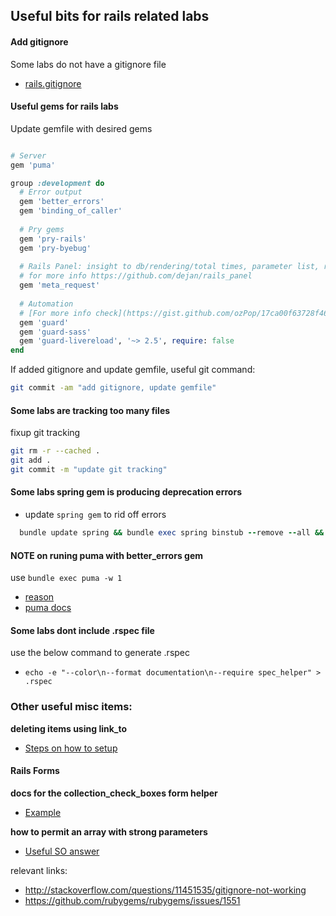 ## Useful bits for rails related labs

#### Add gitignore
Some labs do not have a gitignore file

* [rails.gitignore](https://github.com/github/gitignore/blob/master/Rails.gitignore)


#### Useful gems for rails labs
Update gemfile with desired gems

 ```ruby
 
 # Server
 gem 'puma'
 
 group :development do
   # Error output
   gem 'better_errors'
   gem 'binding_of_caller'
   
   # Pry gems
   gem 'pry-rails'
   gem 'pry-byebug'
   
   # Rails Panel: insight to db/rendering/total times, parameter list, rendered views and more
   # for more info https://github.com/dejan/rails_panel
   gem 'meta_request'
   
   # Automation
   # [For more info check](https://gist.github.com/ozPop/17ca00f63728f4656416592c83fef290)
   gem 'guard'
   gem 'guard-sass'
   gem 'guard-livereload', '~> 2.5', require: false
 end
 ```
 
If added gitignore and update gemfile, useful git command:

 ```bash
 git commit -am "add gitignore, update gemfile"
 ```

#### Some labs are tracking too many files
fixup git tracking

 ```bash
 git rm -r --cached .
 git add .
 git commit -m "update git tracking"
 ```

#### Some labs spring gem is producing deprecation errors

* update `spring gem` to rid off errors
 ```ruby
   bundle update spring && bundle exec spring binstub --remove --all && bundle exec spring binstub --all
 ```

#### NOTE on runing puma with better_errors gem
use `bundle exec puma -w 1`

* [reason](https://github.com/charliesome/better_errors#unicorn-puma-and-other-multi-worker-servers)
* [puma docs](https://github.com/puma/puma#clustered-mode)


#### Some labs dont include .rspec file
use the below command to generate .rspec

* `echo -e "--color\n--format documentation\n--require spec_helper" > .rspec`

### Other useful misc items:

**deleting items using link_to**

* [Steps on how to setup](http://stackoverflow.com/a/35271656/6664582)

#### Rails Forms

**docs for the collection_check_boxes form helper**

* [Example](http://edgeapi.rubyonrails.org/classes/ActionView/Helpers/FormBuilder.html#method-i-collection_check_boxes)

**how to permit an array with strong parameters**

* [Useful SO answer](http://stackoverflow.com/a/16555975/6664582)

relevant links:

* http://stackoverflow.com/questions/11451535/gitignore-not-working
* https://github.com/rubygems/rubygems/issues/1551
